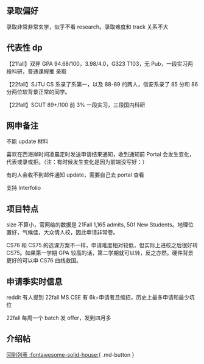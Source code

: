 ## 录取偏好

录取非常非常玄学，似乎不看 research。录取难度和 track 关系不大

## 代表性 dp

【21fall】双非 GPA 94.68/100，3.98/4.0，G323 T103，无 Pub，一段实习两段科研，普通课程推 录取

【22fall】SJTU CS 系录了系第一，以及 88-89 的两人，信安系录了 85 分和 86 分两位软背景正常的同学。

【22fall】SCUT 89+/100 前 3% 一段实习，三段国内科研

## 网申备注

不能 update 材料

喜欢在西海岸时间凌晨定时发送申请结果通知，收到通知前 Portal 会发生变化，代表或录或拒。（注：有时候发生变化是因为前端没写好：）

有的人会收不到邮件通知 update，需要自己去 portal 查看

支持 Interfolio

## 项目特点

size 不算小，官网给的数据是 21Fall 1,165 admits, 501 New Students。地理位置好，气候佳，大众情人校，因此申请非常卷。

CS76 和 CS75 的选课方案不一样，申请难度相对较低，但实际上进校之后很好转 CS75。如果第一学期 GPA 较高的话，第二学期就可以转，反之亦然。硬件背景更好的可以申 CS76 曲线救国。

## 申请季实时信息

reddit 有人提到 22fall MS CSE 有 6k+申请者且缩招，历史上最多申请和最少坑位

22fall 每周一个 batch 发 offer，发到四月多

## 介绍帖

[回到列表 :fontawesome-solid-house:](grade.md){ .md-button }
